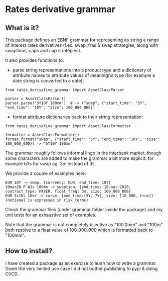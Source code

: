 # Rates derivative grammar

## What is it?

This package defines an EBNF grammar for representing as string a range of interest rates derivatives (f.ex. swap, 
fras & swap strategies, along with swaptions, caps and cap strategies).
 
It also provides functions to:

 - parse string representations into a product type and a dictionary of attribute names to attribute values of 
 meaningful type (for example a date string is converted to a date):
```
from rates_derivative_grammar import AssetClassParser

parser = AssetClassParser()
parser.parse("5Y10Y 100mm")  # -> ("swap", {"start_time": "5Y", "end_time": "10Y", "size": 100_000_000})
```
 
 - format attribute dictionaries back to their string representation:
```
from rates_derivative_grammar import AssetClassFormatter

formatter = AssetClassFormatter()
format.format("swap", {"start_time": "5Y", "end_time": "10Y", "size": 100_000_000}) -> "5Y10Y 100mm"
```  

The grammar roughly follows informal lingo in the interbank market, though some characters are added to make 
the grammar a bit more explicit: for example b3s for swap ag. 3m instead of 3s. 

We provide a couple of examples here:
```
EUR 10Y -> swap, {currency: EUR, end_time: 10Y}
10mar20 P b3s 100mm -> swaption, {end_time: 10-mar-2020, contract_type: PAYER, float_freq: 3m, size: 100_000_000}
EUR 5s10s 10kr -> curve, {end_time:[5Y, 7Y], size: [10_000, true]} (notional is expressed in risk terms)
```
Check the grammar files (under grammar folder inside the package) and my unit tests for an exhaustive set of examples.

Note that the grammar is not completely bijective as "100.0mm" and "100m" both resolve to a float value of 100_000_000 
which is formatted back to "100mm".

## How to install?

I have created a package as an exercise to learn how to write a grammar. Given the very limited use case I did not bother 
publishing to pypi & doing CI/CD.